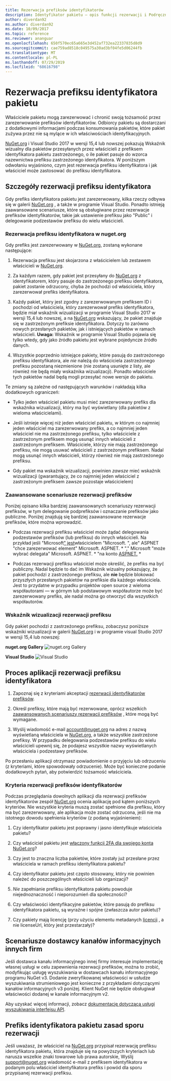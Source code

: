 ```yaml
---
title: Rezerwacja prefiksów identyfikatorów
description: Identyfikator pakietu — opis funkcji rezerwacji i Podręcznik autora.
author: diverdan92
ms.author: diverdan92
ms.date: 10/09/2017
ms.topic: reference
ms.reviewer: ananguar
ms.openlocfilehash: 650f570ec65a665e3d452af732ea22337835d8d9
ms.sourcegitcommit: cae759ad8518c049575a30ad3bf04fe5d06244fb
ms.translationtype: MT
ms.contentlocale: pl-PL
ms.lasthandoff: 07/29/2019
ms.locfileid: "68616798"
---
```

# <a name="package-id-prefix-reservation"></a>Rezerwacja prefiksu identyfikatora pakietu

Właściciele pakietu mogą zarezerwować i chronić swoją tożsamość przez zarezerwowanie prefiksów identyfikatorów. Odbiorcy pakietu są dostarczani z dodatkowymi informacjami podczas konsumowania pakietów, które pakiet zużywa przez nie są mylące w ich właściwościach identyfikacyjnych. 

[NuGet.org](https://www.nuget.org/) i Visual Studio 2017 w wersji 15,4 lub nowszej pokazują Wskaźnik wizualny dla pakietów przesyłanych przez właścicieli z prefiksem identyfikatora pakietu zastrzeżonego, o ile pakiet pasuje do wzorca nazewnictwa prefiksu zastrzeżonego identyfikatora. W poniższym odwołaniu wyjaśniono, czym jest rezerwacja prefiksu identyfikatora i jak właściciel może zastosować do prefiksu identyfikatora.

## <a name="id-prefix-reservation-details"></a>Szczegóły rezerwacji prefiksu identyfikatora

Gdy prefiks identyfikatora pakietu jest zarezerwowany, kilka rzeczy odbywa się w galerii [NuGet.org](https://www.nuget.org/) , a także w programie Visual Studio. Ponadto istnieją zaawansowane scenariusze, które są obsługiwane przez rezerwacje prefiksów identyfikatorów, takie jak ustawienie prefiksu jako "Public" i delegowanie podzestawów prefiksu do wielu właścicieli.

### <a name="id-prefix-reservation-on-nugetorg"></a>Rezerwacja prefiksu identyfikatora w nuget.org

Gdy prefiks jest zarezerwowany w [NuGet.org](https://www.nuget.org/), zostaną wykonane następujące:

1. Rezerwacja prefiksu jest skojarzona z właścicielem lub zestawem właścicieli w [NuGet.org](https://www.nuget.org/).

1. Za każdym razem, gdy pakiet jest przesyłany do [NuGet.org](https://www.nuget.org/) z identyfikatorem, który pasuje do zastrzeżonego prefiksu identyfikatora, pakiet zostanie odrzucony, chyba że pochodzi od właściciela, który zarezerwował prefiks identyfikatora.

1. Każdy pakiet, który jest zgodny z zarezerwowanym prefiksem ID i pochodzi od właściciela, który zarezerwował prefiks identyfikatora, będzie miał wskaźnik wizualizacji w programie Visual Studio 2017 w wersji 15,4 lub nowszej, a na [NuGet.org](https://www.nuget.org/) wskazujący, że pakiet znajduje się w zastrzeżonym prefiksie identyfikatora. Dotyczy to zarówno nowych przesłanych pakietów, jak i istniejących pakietów w ramach właścicieli. **Uwaga:** Wskaźnik w programie Visual Studio pojawia się tylko wtedy, gdy jako źródło pakietu jest wybrane pojedyncze źródło danych.

1. Wszystkie poprzednio istniejące pakiety, które pasują do zastrzeżonego prefiksu identyfikatora, ale *nie* należą do właściciela zastrzeżonego prefiksu pozostaną niezmienione (nie zostaną usunięte z listy, ale również nie będą miały wskaźnika wizualizacji). Ponadto właściciele tych pakietów nadal będą mogli przesyłać nowe wersje do pakietu.

Te zmiany są zależne od następujących warunków i nakładają kilka dodatkowych ograniczeń:

- Tylko jeden właściciel pakietu musi mieć zarezerwowany prefiks dla wskaźnika wizualizacji, który ma być wyświetlany (dla pakietów z wieloma właścicielami).

- Jeśli istnieje więcej niż jeden właściciel pakietu, w którym co najmniej jeden właściciel ma zarezerwowany prefiks, a co najmniej jeden właściciel nie ma zastrzeżonego prefiksu, tylko właściciele z zastrzeżonym prefiksem mogą usunąć innych właścicieli z zastrzeżonym prefiksem. Właściciele, którzy nie mają zastrzeżonego prefiksu, nie mogą usuwać właścicieli z zastrzeżonym prefiksem. Nadal mogą usunąć innych właścicieli, którzy również nie mają zastrzeżonego prefiksu.

- Gdy pakiet ma wskaźnik wizualizacji, powinien *zawsze* mieć wskaźnik wizualizacji (gwarantujący, że co najmniej jeden właściciel z zastrzeżonym prefiksem zawsze pozostaje właścicielem)

### <a name="advanced-prefix-reservation-scenarios"></a>Zaawansowane scenariusze rezerwacji prefiksów

Poniżej opisano kilka bardziej zaawansowanych scenariuszy rezerwacji prefiksów, w tym delegowanie podprefiksów i oznaczanie prefiksów jako publiczne. Poniżej znajdują się bardziej zaawansowane rezerwacje prefiksów, które można wprowadzić. 

- Podczas rezerwacji prefiksu właściciel może żądać delegowania podzestawów prefiksów (lub prefiksu) do innych właścicieli. Na przykład jeśli "Microsoft[" jest](https://www.nuget.org/profiles/microsoft)właścicielem "Microsoft. ", ale" ASPNET "chce zarezerwować element" Microsoft. ASPNET.[](https://www.nuget.org/profiles/aspnet) \* "," Microsoft "może wybrać delegata" Microsoft. ASPNET.[](https://www.nuget.org/profiles/microsoft) \* "na konto [ASPNET.](https://www.nuget.org/profiles/aspnet) \*

- Podczas rezerwacji prefiksu właściciel może określić, że prefiks ma być publiczny. Nadal będzie to dać im Wskaźnik wizualny pokazujący, że pakiet pochodzi z zastrzeżonego prefiksu, ale **nie** będzie blokować przyszłych przesłanych pakietów na prefiksie dla każdego właściciela. Jest to przydatne w przypadku projektów open source z wieloma współautorami — w górnym lub podstawowym współautorze może być zarezerwowany prefiks, ale nadal można go otworzyć dla wszystkich współautorów. 

### <a name="prefix-reservation-visual-indicator"></a>Wskaźnik wizualizacji rezerwacji prefiksu

Gdy pakiet pochodzi z zastrzeżonego prefiksu, zobaczysz poniższe wskaźniki wizualizacji w galerii [NuGet.org](https://www.nuget.org/) i w programie visual Studio 2017 w wersji 15,4 lub nowszej:

**nuget.org Gallery**
![nuget.org Gallery](media/nuget-gallery-reserved-prefix.png)

**Visual Studio**
![Visual Studio](media/visual-studio-reserved-prefix.png)

## <a name="id-prefix-reservation-application-process"></a>Proces aplikacji rezerwacji prefiksu identyfikatora

1. Zapoznaj się z kryteriami akceptacji [rezerwacji identyfikatorów prefiksów](#id-prefix-reservation-criteria).

2. Określ prefiksy, które mają być rezerwowane, oprócz wszelkich [zaawansowanych scenariuszy rezerwacji prefiksów](#advanced-prefix-reservation-scenarios) , które mogą być wymagane.

3. Wyślij wiadomość e-mail [account@nuget.org](mailto:account@nuget.org) na adres z nazwą wyświetlaną właściciela w [NuGet.org](https://www.nuget.org/), a także wszystkie zastrzeżone prefiksy. W przypadku delegowania podzestawów prefiksu do wielu właścicieli upewnij się, że podajesz wszystkie nazwy wyświetlanych właściciela i podzestawy prefiksów.

Po przesłaniu aplikacji otrzymasz powiadomienie o przyjęciu lub odrzuceniu (z kryteriami, które spowodowały odrzucenie). Może być konieczne podanie dodatkowych pytań, aby potwierdzić tożsamość właściciela.

### <a name="id-prefix-reservation-criteria"></a>Kryteria rezerwacji prefiksów identyfikatorów

Podczas przeglądania dowolnych aplikacji dla rezerwacji prefiksów identyfikatorów zespół [NuGet.org](https://www.nuget.org/) ocenia aplikację pod kątem poniższych kryteriów. Nie wszystkie kryteria muszą zostać spełnione dla prefiksu, który ma być zarezerwowany, ale aplikacja może zostać odrzucona, jeśli nie ma istotnego dowodu spełnienia kryteriów (z podaną wyjaśnieniem):

1. Czy identyfikator pakietu jest poprawny i jasno identyfikuje właściciela pakietu?

1. Czy właściciel pakietu jest [włączony funkcji 2FA dla swojego konta NuGet.org](individual-accounts.md#enable-two-factor-authentication-2fa)?

1. Czy jest to znaczna liczba pakietów, które zostały już przesłane przez właściciela w ramach prefiksu identyfikatora pakietu?

1. Czy identyfikator pakietu jest często stosowany, który nie powinien należeć do poszczególnych właścicieli lub organizacji?

1. *Nie* zapełnianie prefiksu identyfikatora pakietu powoduje niejednoznaczność i nieporozumień dla społeczności?

1. Czy właściwości identyfikacyjne pakietów, które pasują do prefiksu identyfikatora pakietu, są wyraźne i spójne (zwłaszcza autor pakietu)?

1. Czy pakiety mają licencję (przy użyciu elementu metadanych [licencji](../reference/nuspec.md#license) , a nie licenseUrl, który jest przestarzały)?

## <a name="third-party-feed-provider-scenarios"></a>Scenariusze dostawcy kanałów informacyjnych innych firm

Jeśli dostawca kanału informacyjnego innej firmy interesuje implementację własnej usługi w celu zapewnienia rezerwacji prefiksów, można to zrobić, modyfikując usługę wyszukiwania w dostawcach kanału informacyjnego programu NuGet v3. Dodanie zweryfikowanej właściwości w usłudze wyszukiwania strumieniowego jest konieczne z przykładami dotyczącymi kanałów informacyjnych v3 poniżej. Klient NuGet nie będzie obsługiwał właściwości dodanej w kanale informacyjnym v2.

Aby uzyskać więcej informacji, zobacz [dokumentację dotyczącą usługi wyszukiwania interfejsu API](../api/search-query-service-resource.md).

## <a name="package-id-prefix-reservation-dispute-policy"></a>Prefiks identyfikatora pakietu zasad sporu rezerwacji
Jeśli uważasz, że właściciel na [NuGet.org](https://www.nuget.org) przypisał rezerwację prefiksu identyfikatora pakietu, która znajduje się na powyższych kryteriach lub narusza wszelkie znaki towarowe lub prawa autorskie, Wyślij [support@nuget.org](mailto:support@nuget.org) wiadomość e-mail z prefiksem identyfikatora w podanym polu właściciel identyfikatora prefiks i powód dla sporu przypisanej rezerwacji prefiksu.

